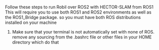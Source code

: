 Follow these steps to run Robil over ROS2 with HECTOR-SLAM from ROS1
This will require you to use both ROS1 and ROS2 environments as well as the ROS1_Bridge package.
so you must have both ROS distributions installed on your machine
1. Make sure that your terminal is not automatically set with none of ROS.
remove any sourcing from the .bashrc file or other files in your HOME directory which do that
